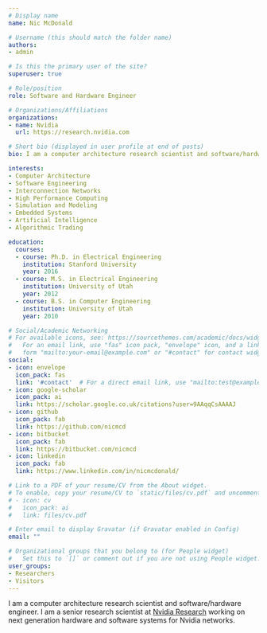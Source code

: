 ```yaml
---
# Display name
name: Nic McDonald

# Username (this should match the folder name)
authors:
- admin

# Is this the primary user of the site?
superuser: true

# Role/position
role: Software and Hardware Engineer

# Organizations/Affiliations
organizations:
- name: Nvidia
  url: https://research.nvidia.com

# Short bio (displayed in user profile at end of posts)
bio: I am a computer architecture research scientist and software/hardware engineer.

interests:
- Computer Architecture
- Software Engineering
- Interconnection Networks
- High Performance Computing
- Simulation and Modeling
- Embedded Systems
- Artificial Intelligence
- Algorithmic Trading

education:
  courses:
  - course: Ph.D. in Electrical Engineering
    institution: Stanford University
    year: 2016
  - course: M.S. in Electrical Engineering
    institution: University of Utah
    year: 2012
  - course: B.S. in Computer Engineering
    institution: University of Utah
    year: 2010

# Social/Academic Networking
# For available icons, see: https://sourcethemes.com/academic/docs/widgets/#icons
#   For an email link, use "fas" icon pack, "envelope" icon, and a link in the
#   form "mailto:your-email@example.com" or "#contact" for contact widget.
social:
- icon: envelope
  icon_pack: fas
  link: '#contact'  # For a direct email link, use "mailto:test@example.org".
- icon: google-scholar
  icon_pack: ai
  link: https://scholar.google.co.uk/citations?user=9AAqqCsAAAAJ
- icon: github
  icon_pack: fab
  link: https://github.com/nicmcd
- icon: bitbucket
  icon_pack: fab
  link: https://bitbucket.com/nicmcd
- icon: linkedin
  icon_pack: fab
  link: https://www.linkedin.com/in/nicmcdonald/

# Link to a PDF of your resume/CV from the About widget.
# To enable, copy your resume/CV to `static/files/cv.pdf` and uncomment the lines below.
# - icon: cv
#   icon_pack: ai
#   link: files/cv.pdf

# Enter email to display Gravatar (if Gravatar enabled in Config)
email: ""

# Organizational groups that you belong to (for People widget)
#   Set this to `[]` or comment out if you are not using People widget.
user_groups:
- Researchers
- Visitors
---
```


I am a computer architecture research scientist and software/hardware engineer. I am a senior research scientist at [Nvidia Research](https://research.nvidia.com) working on next generation hardware and software systems for Nvidia networks.
